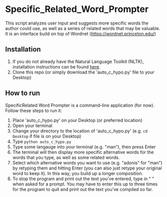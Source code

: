 # Specific_Related_Word_Prompter
This script analyzes user input and suggests more specific words the author could use, as well as a series of related words that may be valuable. It is an interface build on top of Wordnet (https://wordnet.princeton.edu/)

## Installation

1. If you do not already have the Natural Language Toolkit (NLTK), installation instructions can be found [here](http://www.nltk.org/install.html).
2. Clone this repo (or simply download the 'auto_c_hypo.py' file to your Desktop) 

## How to run

SpecificRelated Word Prompter is a command-line application (for now). Follow these steps to run it:

1. Place 'auto_c_hypo.py' on your Desktop (or preferred location)
2. Open your terminal 
3. Change your directory to the location of 'auto_c_hypo.py' (e.g. `cd Desktop` if file is on your Desktop)
4. Type `python auto_c_hypo.py`
5. Type some langauge into your terminal (e.g. "man"), then press Enter
6. The terminal will then display more specific alternative words for the words that you type, as well as some related words.
7. Select which alternative words you want to use (e.g. "adonis" for "man") by retyping them and hitting Enter (you can also just retype your original word to keep it). In this way, you build up a longer composition. 
8. To stop the program and print out the text you've entered, type in " " when asked for a prompt. You may have to enter this up to three times for the program to quit and print out the text you've compiled so far.
